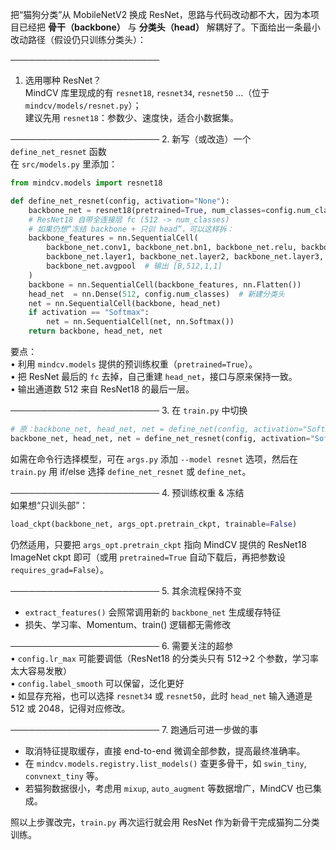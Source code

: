 把“猫狗分类”从 MobileNetV2 换成 ResNet，思路与代码改动都不大，因为本项目已经把 **骨干（backbone）** 与 **分类头（head）** 解耦好了。下面给出一条最小改动路径（假设仍只训练分类头）：

────────────────────────
1. 选用哪种 ResNet？  
MindCV 库里现成的有 `resnet18`, `resnet34`, `resnet50` …（位于 `mindcv/models/resnet.py`）；  
建议先用 `resnet18`：参数少、速度快，适合小数据集。

────────────────────────
2. 新写（或改造）一个 `define_net_resnet` 函数  
在 `src/models.py` 里添加：

```python
from mindcv.models import resnet18

def define_net_resnet(config, activation="None"):
    backbone_net = resnet18(pretrained=True, num_classes=config.num_classes)  # 直接用官方实现
    # ResNet18 自带全连接层 fc (512 -> num_classes)
    # 如果仍想“冻结 backbone + 只训 head”，可以这样拆：
    backbone_features = nn.SequentialCell(
        backbone_net.conv1, backbone_net.bn1, backbone_net.relu, backbone_net.maxpool,
        backbone_net.layer1, backbone_net.layer2, backbone_net.layer3, backbone_net.layer4,
        backbone_net.avgpool  # 输出 [B,512,1,1]
    )
    backbone = nn.SequentialCell(backbone_features, nn.Flatten())
    head_net  = nn.Dense(512, config.num_classes)  # 新建分类头
    net = nn.SequentialCell(backbone, head_net)
    if activation == "Softmax":
        net = nn.SequentialCell(net, nn.Softmax())
    return backbone, head_net, net
```

要点：  
• 利用 `mindcv.models` 提供的预训练权重（`pretrained=True`）。  
• 把 ResNet 最后的 `fc` 去掉，自己重建 `head_net`，接口与原来保持一致。  
• 输出通道数 512 来自 ResNet18 的最后一层。  

────────────────────────
3. 在 `train.py` 中切换  
```python
# 原：backbone_net, head_net, net = define_net(config, activation="Softmax")
backbone_net, head_net, net = define_net_resnet(config, activation="Softmax")
```

如需在命令行选择模型，可在 `args.py` 添加 `--model resnet` 选项，然后在 `train.py` 用 if/else 选择 `define_net_resnet` 或 `define_net`。

────────────────────────
4. 预训练权重 & 冻结  
如果想“只训头部”：  
```python
load_ckpt(backbone_net, args_opt.pretrain_ckpt, trainable=False)
```  
仍然适用，只要把 `args_opt.pretrain_ckpt` 指向 MindCV 提供的 ResNet18 ImageNet ckpt 即可（或用 `pretrained=True` 自动下载后，再把参数设 `requires_grad=False`）。

────────────────────────
5. 其余流程保持不变  
- `extract_features()` 会照常调用新的 `backbone_net` 生成缓存特征  
- 损失、学习率、Momentum、train() 逻辑都无需修改  

────────────────────────
6. 需要关注的超参  
• `config.lr_max` 可能要调低（ResNet18 的分类头只有 512→2 个参数，学习率太大容易发散）  
• `config.label_smooth` 可以保留，泛化更好  
• 如显存充裕，也可以选择 `resnet34` 或 `resnet50`，此时 `head_net` 输入通道是 512 或 2048，记得对应修改。

────────────────────────
7. 跑通后可进一步做的事  
- 取消特征提取缓存，直接 end-to-end 微调全部参数，提高最终准确率。  
- 在 `mindcv.models.registry.list_models()` 查更多骨干，如 `swin_tiny`, `convnext_tiny` 等。  
- 若猫狗数据很小，考虑用 `mixup`, `auto_augment` 等数据增广，MindCV 也已集成。

照以上步骤改完，`train.py` 再次运行就会用 ResNet 作为新骨干完成猫狗二分类训练。